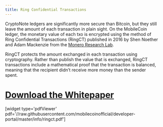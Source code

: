 ```yaml
---
title: Ring Confidential Transactions
---
```

CryptoNote ledgers are significantly more secure than Bitcoin, but they still leave the amount of each transaction in plain sight. On the MobileCoin ledger, the monetary value of each txo is encrypted using the method of Ring Confidential Transactions (RingCT) published in 2016 by Shen Noether and Adam Mackenzie from the [Monero Research Lab](https://www.getmonero.org/resources/research-lab/).

RingCT protects the amount exchanged in each transaction using cryptography. Rather than publish the value that is exchanged, RingCT transactions include a mathematical proof that the transaction is balanced, meaning that the recipient didn’t receive more money than the sender spent. 

# [Download the Whitepaper](https://raw.githubusercontent.com/mobilecoinofficial/developer-portal/master/info/ringct.pdf)

[widget type='pdfViewer' pdf='//raw.githubusercontent.com/mobilecoinofficial/developer-portal/master/info/ringct.pdf']

